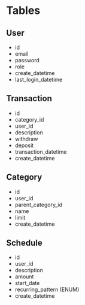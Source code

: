 # Tables

## User
- id
- email
- password
- role
- create_datetime
- last_login_datetime


## Transaction
- id
- category_id
- user_id 
- description
- withdraw
- deposit
- transaction_datetime
- create_datetime

## Category
- id
- user_id
- parent_category_id
- name
- limit
- create_datetime

## Schedule
- id
- user_id
- description
- amount
- start_date
- recurring_pattern (ENUM)
- create_datetime
